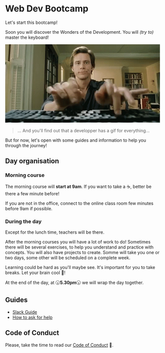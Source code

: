 # Web Dev Bootcamp

Let's start this bootcamp!

Soon you will discover the Wonders of the Development. You will _(try to)_ master the keyboard!

![All Mighty Bruce](./assets/images/bruce.gif)
> ... And you'll find out that a developper has a gif for everything...

But for now, let's open with some guides and information to help you through the journey!

## Day organisation

### Morning course

The morning course will **start at 9am**. If you want to take a ☕, better be there a few minute before!

If you are not in the office, connect to the online class room few minutes before 9am if possible. 

### During the day

Except for the lunch time, teachers will be there.

After the morning courses you will have a lot of work to do! Sometimes there will be several exercises, to help you understand and practice with concepts.
You will also have projects to create. Somme will take you one or two days, some other will be scheduled on a complete week.

Learning could be hard as you'll maybe see. It's important for you to take breaks. Let your brain cool 🥶!

At the end of the day, at 🕠**5.30pm**🕠 we will wrap the day together.

## Guides

- [Slack Guide](./slack-guide.md)
- [How to ask for help](./ticketing-guide.md)

## Code of Conduct

Please, take the time to read our [Code of Conduct](./code-of-conduct.md) 🤗.
